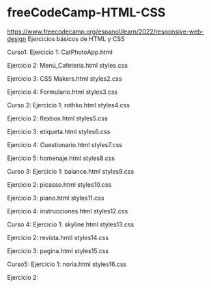# freeCodeCamp-HTML-CSS
https://www.freecodecamp.org/espanol/learn/2022/responsive-web-design
Ejercicios básicos de HTML y CSS

Curso1:
Ejercicio 1:
CatPhotoApp.html

Ejercicio 2:
Menú_Cafeteria.html
styles.css

Ejercicio 3:
CSS Makers.html
styles2.css

Ejercicio 4:
Formulario.html
styles3.css

Curso 2:
Ejercicio 1:
rothko.html
styles4.css

Ejercicio 2:
flexbox.html
styles5.css

Ejercicio 3:
etiqueta.html
styles6.css

Ejercicio 4:
Cuestionario.html
styles7.css

Ejercicio 5:
homenaje.html
styles8.css

Curso 3:
Ejercicio 1:
balance.html
styles9.css


Ejercicio 2:
picasso.html
styles10.css

Ejercicio 3:
piano.html
styles11.css

Ejercicio 4:
instrucciones.html
styles12.css

Curso 4:
Ejercicio 1:
skyline.html
styles13.css

Ejercicio 2:
revista.hmtl
styles14.css

Ejercicio 3:
pagina.html
styles15.css


Curso5:
Ejercicio 1:
noria.html
styles16.css

Ejercicio 2:


